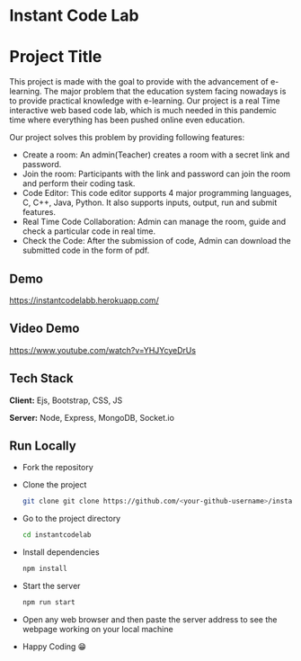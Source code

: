 ﻿# Instant Code Lab
 
# Project Title

This project is made with the goal to provide with the advancement of e-learning. The major problem that the education system facing nowadays is to provide practical knowledge with e-learning.
Our project is a real Time interactive web based code lab, which is much needed in this pandemic time where everything has been pushed online even education. 

Our project solves this problem by providing following features:
- Create a room: An admin(Teacher) creates a room with a secret link and password.
- Join the room: Participants with the link and password can join the room and perform their coding task.
- Code Editor: This code editor supports 4 major programming languages, C, C++, Java, Python. It also supports inputs, output, run and submit features.
- Real Time Code Collaboration: Admin can manage the room, guide and check a particular code in real time.
- Check the Code: After the submission of code, Admin can download the submitted code in the form of pdf. 



## Demo

https://instantcodelabb.herokuapp.com/

## Video Demo

https://www.youtube.com/watch?v=YHJYcyeDrUs

  
## Tech Stack

**Client:** Ejs, Bootstrap, CSS, JS

**Server:** Node, Express, MongoDB, Socket.io

  
## Run Locally
- Fork the repository

- Clone the project

    ```bash
  git clone git clone https://github.com/<your-github-username>/instantcodelab.git
    ```

- Go to the project directory

    ```bash
  cd instantcodelab
    ```

- Install dependencies

    ```bash
  npm install
    ```

- Start the server

    ```bash
  npm run start
    ```

- Open any web browser and then paste the server address to see the webpage working on your local machine

- Happy Coding 😁
